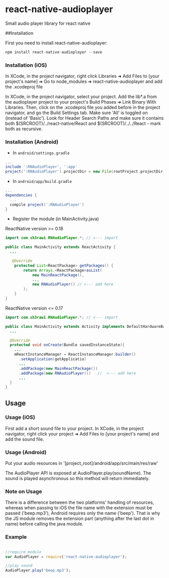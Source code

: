 # react-native-audioplayer

Small audio player library for react native

##Installation

First you need to install react-native-audioplayer:

```javascript
npm install react-native-audioplayer --save
```

### Installation (iOS)

In XCode, in the project navigator, right click Libraries ➜ Add Files to [your project's name] ➜ Go to node_modules ➜ react-native-audioplayer and add the .xcodeproj file

In XCode, in the project navigator, select your project. Add the lib*.a from the audioplayer project to your project's Build Phases ➜ Link Binary With Libraries. Then, click on the .xcodeproj file you added before in the project navigator, and go the Build Settings tab. Make sure 'All' is toggled on (instead of 'Basic'). Look for Header Search Paths and make sure it contains both $(SRCROOT)/../react-native/React and $(SRCROOT)/../../React - mark both as recursive.

### Installation (Android)

* In `android/settings.gradle`

```gradle
...
include ':RNAudioPlayer', ':app'
project(':RNAudioPlayer').projectDir = new File(rootProject.projectDir, '../node_modules/react-native-audioplayer/android')
```

* In `android/app/build.gradle`

```gradle
...
dependencies {
  ...
  compile project(':RNAudioPlayer')
}
```

* Register the module (in MainActivity.java)

ReactNative version >= 0.18
```java
import com.sh3rawi.RNAudioPlayer.*; // <--- import

public class MainActivity extends ReactActivity {
  ...

   @Override
    protected List<ReactPackage> getPackages() {
        return Arrays.<ReactPackage>asList(
            new MainReactPackage(),
            ...
            new RNAudioPlayer() // <--- add here
        );
    }
}
```

ReactNative version <= 0.17
```java
import com.sh3rawi.RNAudioPlayer.*; // <--- import

public class MainActivity extends Activity implements DefaultHardwareBackBtnHandler {
  ...

  @Override
  protected void onCreate(Bundle savedInstanceState){
    ...
    mReactInstanceManager = ReactInstanceManager.builder()
      .setApplication(getApplicatio)
      ...
      .addPackage(new MainReactPackage())
      .addPackage(new RNAudioPlayer())   //  <--- add here
      ...
  }
}
```


## Usage

### Usage (iOS)

First add a short sound file to your project. In XCode, in the project navigator, right click your project ➜ Add Files to [your project's name] and add the sound file.

### Usage (Android)

Put your audio resources in '[project_root]/android/app/src/main/res/raw'

The AudioPlayer API is exposed at AudioPlayer.play(soundName). The sound is played asynchronous so this method will return immediately.

### Note on Usage

There is a difference between the two platforms' handling of resources, whereas when passing to iOS the file name with the extension must be passed ('beep.mp3'), Android requires only the name ('beep'). That is why the JS module removes the extension part (anything after the last dot in name) before calling the java module.

### Example

```javascript

//require module
var AudioPlayer = require('react-native-audioplayer');

//play sound
AudioPlayer.play('beep.mp3');

```
